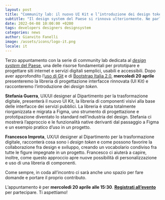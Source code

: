 ```yaml
---
layout: post
title: "Community lab: il nuovo UI Kit e l’introduzione dei design token"
subtitle: "Il design system del Paese si rinnova ulteriormente. Ne parliamo il 20 aprile nel terzo appuntamento dedicato a chi crea servizi digitali."
date: 2022-04-08 10:00:00 +0200
tags: developers designers designsystem 
categories: news
author: Gianvito Fanelli
image: /assets/icons/logo-it.png
locale: it
---
```

Terzo appuntamento con la serie di community lab dedicata al [*design system* del Paese](https://designers.italia.it/notizie/Per-un-2022-ricco-di-sfide/), una delle risorse fondamentali per prototipare e progettare siti internet e servizi digitali semplici, usabili e accessibili. Dopo aver approfondito l’[uso di Git](https://www.youtube.com/watch?v=2Ph4VSyi9lU&t=5s) e di [Bootstrap Italia 2.0](https://www.youtube.com/watch?v=dQVy8DLPJbY&t=5s), **mercoledì 20 aprile** presenteremo la libreria di progettazione interfacce rinnovata (UI Kit) e racconteremo l’introduzione dei *design token*.

**Stefania Guerra**, UX/UI designer al Dipartimento per la trasformazione digitale, presenterà il nuovo UI Kit, la libreria di componenti visivi alla base delle interfacce dei servizi pubblici. La libreria è stata totalmente riorganizzata e migrata a Figma, uno strumento di progettazione e prototipazione diventato lo standard nell’industria del design. Stefania ci mostrerà l’approccio e le funzionalità native derivanti dal passaggio a Figma e un esempio pratico d’uso in un progetto.

**Francesco Improta**, UX/UI designer al Dipartimento per la trasformazione digitale, racconterà cosa sono i *design token* e come possono favorire la collaborazione fra design e sviluppo, creando un vocabolario condiviso fra tutte le figure impegnate in un progetto. Francesco ci aiuterà a capire, inoltre, come questo approccio apre nuove possibilità di personalizzazione e uso di una libreria di componenti.

Come sempre, in coda all’incontro ci sarà anche uno spazio per fare domande e portare il proprio contributo.

L’appuntamento è per **mercoledì 20 aprile alle 15:30**. [**Registrati all’evento**](https://mobilizon.it/events/c87982c1-ee55-4991-adf1-c830ffe2e36b) per partecipare. Ti aspettiamo!
